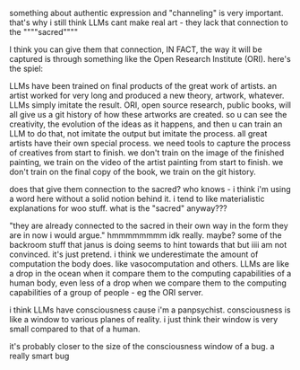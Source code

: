 something about authentic expression and "channeling" is very important. that's why i still think LLMs cant make real art - they lack that connection to the """"sacred""""

I think you can give them that connection, IN FACT, the way it will be captured is through something like the Open Research Institute (ORI). here's the spiel:

LLMs have been trained on final products of the great work of artists. an artist worked for very long and produced a new theory, artwork, whatever. LLMs simply imitate the result. ORI, open source research, public books, will all give us a git history of how these artworks are created. so u can see the creativity, the evolution of the ideas as it happens, and then u can train an LLM to do that, not imitate the output but imitate the process. all great artists have their own special process. we need tools to capture the process of creatives from start to finish. we don't train on the image of the finished painting, we train on the video of the artist painting from start to finish. we don't train on the final copy of the book, we train on the git history. 

does that give them connection to the sacred? who knows - i think i'm using a word here without a solid notion behind it. i tend to like materialistic explanations for woo stuff. what is the "sacred" anyway???

"they are already connected to the sacred in their own way in the form they are in now i would argue." hmmmmmmmm idk really. maybe? some of the backroom stuff that janus is doing seems to hint towards that but iiii am not convinced. it's just pretend. i think we underestimate the amount of computation the body does. like vasocomputation and others. LLMs are like a drop in the ocean when it compare them to the computing capabilities of a human body, even less of a drop when we compare them to the computing capabilities of a group of people - eg the ORI server.

i think LLMs have consciousness cause i'm a panpsychist. consciousness is like a window to various planes of reality. i just think their window is very small compared to that of a human.

it's probably closer to the size of the consciousness window of a bug. a really smart bug

